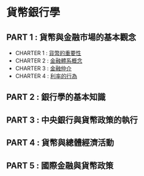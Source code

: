 貨幣銀行學
===
PART 1 : 貨幣與金融市場的基本觀念
---
- CHARTER 1 : [貨幣的重要性](/SzKlPCOiQhiTEbaBh3nmHw)
- CHARTER 2 : [金融體系概念](/kKgMFwTFR0G8IdYdF6b7nw)
- CHARTER 3 : [金融仲介](/W6o9fLxfQjWSr1aECk_WQg)
- CHARTER 4 : [利率的行為](/wzQtPyLPQIK00Pr4-3Xn4A)
 
PART 2 : 銀行學的基本知識
---

PART 3 : 中央銀行與貨幣政策的執行
---

PART 4 : 貨幣與總體經濟活動
---

PART 5 : 國際金融與貨幣政策
---


    
